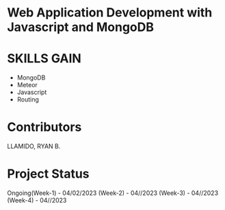 # Web Application Development with Javascript and MongoDB
 
# SKILLS GAIN
- MongoDB
- Meteor
- Javascript
- Routing
# Contributors
LLAMIDO, RYAN B.

# Project Status
Ongoing(Week-1) - 04/02/2023
(Week-2) - 04//2023
(Week-3) - 04//2023
(Week-4) - 04//2023
